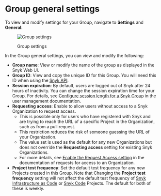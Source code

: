# Group general settings

To view and modify settings for your Group, navigate to **Settings** and **General**.

<div align="left"><figure><img src="../../../.gitbook/assets/Screenshot 2023-04-26 at 12.57.49.png" alt="Group settings"><figcaption><p>Group settings</p></figcaption></figure></div>

In the Group general settings, you can view and modify the following:

* **Group name**: View or modify the name of the group as displayed in the Snyk Web UI.
* **Group ID**: View and copy the unique ID for this Group. You will need this ID when using the [Snyk API](../../../snyk-api/).
* **Session expiration**: By default, users are logged out of Snyk after 24 hours of inactivity. You can change the session expiration time for your Group. For details, see [Configure session length for a Snyk Group](configure-session-length-for-a-snyk-group.md) in the user management documentation.
* **Requesting access**: Enable to allow users without access to a Snyk Organization to request access.
  * This is possible only for users who have registered with Snyk and are trying to reach the URL of a specific Project in the Organization, such as from a pull request.
  * This restriction reduces the risk of someone guessing the URL of your Organization.
  * The value set is used as the default for any new Organizations but does not override the **Requesting access** setting for existing Snyk Organizations.&#x20;
  * For more details, see [Enable the Request Access setting](../organizations/requests-for-access-to-an-organization.md#enable-the-request-access-setting) in the documentation of requests for access to an Organization.
* **Project test frequency**: Set the default test frequency for any new Projects created in this Group. Note that Changing the **Project test frequency** setting will not affect the default test frequency of [Snyk Infrastructure as Code](../../../scan-with-snyk/snyk-iac/scan-your-iac-source-code/) or [Snyk Code](../../../scan-with-snyk/snyk-code/) Projects. The default for both of these is weekly.
